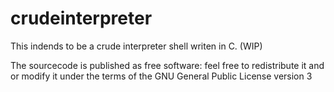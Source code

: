 # crudeinterpreter

This indends to be a crude interpreter shell writen in C. (WIP)

The sourcecode is published as free software: feel free to redistribute it and or modify it under the terms of the GNU General Public License version 3
